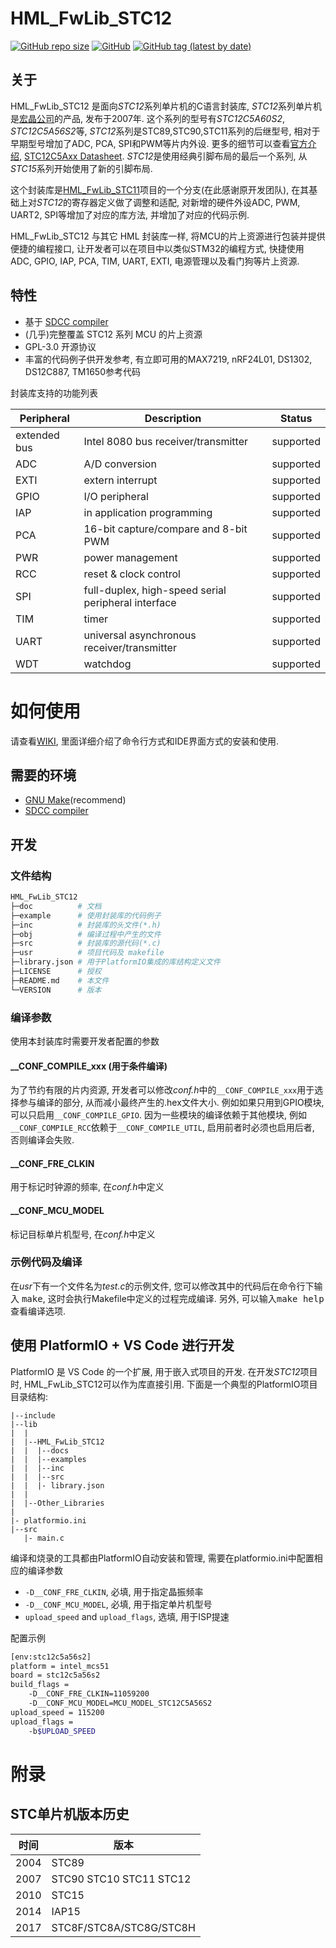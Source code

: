 # HML_FwLib_STC12

[![GitHub repo size](https://img.shields.io/github/repo-size/IOsetting/HML_FwLib_STC12)](https://github.com/IOsetting/HML_FwLib_STC12)
[![GitHub](https://img.shields.io/github/license/IOsetting/HML_FwLib_STC12)](https://github.com/IOsetting/HML_FwLib_STC12/blob/master/LICENSE)
[![GitHub tag (latest by date)](https://img.shields.io/github/v/tag/IOsetting/HML_FwLib_STC12?color=26a69a)](https://github.com/IOsetting/HML_FwLib_STC12/tags)

## 关于

HML_FwLib_STC12 是面向*STC12*系列单片机的C语言封装库, *STC12*系列单片机是[宏晶公司](https://www.stcmcudata.com/)的产品, 发布于2007年. 这个系列的型号有*STC12C5A60S2*, *STC12C5A56S2*等, *STC12*系列是STC89,STC90,STC11系列的后继型号, 相对于早期型号增加了ADC, PCA, SPI和PWM等片内外设. 更多的细节可以查看[官方介绍](http://www.stcmicro.com/stc/stc12c5a32s2.html), [STC12C5Axx Datasheet](http://www.stcmicro.com/datasheet/STC12C5A60S2-en.pdf). *STC12*是使用经典引脚布局的最后一个系列, 从*STC15*系列开始使用了新的引脚布局.

这个封装库是[HML_FwLib_STC11](https://github.com/MCU-ZHISHAN-IoT/HML_FwLib_STC11)项目的一个分支(在此感谢原开发团队), 在其基础上对*STC12*的寄存器定义做了调整和适配, 对新增的硬件外设ADC, PWM, UART2, SPI等增加了对应的库方法, 并增加了对应的代码示例.

HML_FwLib_STC12 与其它 HML 封装库一样, 将MCU的片上资源进行包装并提供便捷的编程接口, 让开发者可以在项目中以类似STM32的编程方式, 快捷使用 ADC, GPIO, IAP, PCA, TIM, UART, EXTI, 电源管理以及看门狗等片上资源.

## 特性

+ 基于 [SDCC compiler](http://sdcc.sourceforge.net/)
+ (几乎)完整覆盖 STC12 系列 MCU 的片上资源
+ GPL-3.0 开源协议
+ 丰富的代码例子供开发参考, 有立即可用的MAX7219, nRF24L01, DS1302, DS12C887, TM1650参考代码

封装库支持的功能列表

| Peripheral | Description | Status |
| --- | --- | --- |
| extended bus | Intel 8080 bus receiver/transmitter | supported |
| ADC  | A/D conversion | supported |
| EXTI | extern interrupt | supported |
| GPIO | I/O peripheral | supported  |
| IAP | in application programming | supported |
| PCA | 16-bit capture/compare and 8-bit PWM | supported |
| PWR | power management | supported |
| RCC | reset & clock control | supported |
| SPI | full-duplex, high-speed serial peripheral interface | supported |
| TIM | timer | supported |
| UART | universal asynchronous receiver/transmitter | supported |
| WDT | watchdog | supported |

# 如何使用

请查看[WIKI](https://github.com/IOsetting/HML_FwLib_STC12/wiki), 里面详细介绍了命令行方式和IDE界面方式的安装和使用.

## 需要的环境

+ [GNU Make](http://www.gnu.org/software/make/manual/make.html)(recommend)
+ [SDCC compiler](http://sdcc.sourceforge.net/)

## 开发

### 文件结构

```bash
HML_FwLib_STC12
├─doc          # 文档
├─example      # 使用封装库的代码例子
├─inc          # 封装库的头文件(*.h)
├─obj          # 编译过程中产生的文件
├─src          # 封装库的源代码(*.c)
├─usr          # 项目代码及 makefile
├─library.json # 用于PlatformIO集成的库结构定义文件
├─LICENSE      # 授权
├─README.md    # 本文件
└─VERSION      # 版本
```

### 编译参数

使用本封装库时需要开发者配置的参数

#### \_\_CONF\_COMPILE\_xxx (用于条件编译)
为了节约有限的片内资源, 开发者可以修改*conf.h*中的`__CONF_COMPILE_xxx`用于选择参与编译的部分, 从而减小最终产生的.hex文件大小. 例如如果只用到GPIO模块, 可以只启用`__CONF_COMPILE_GPIO`. 因为一些模块的编译依赖于其他模块, 例如`__CONF_COMPILE_RCC`依赖于`__CONF_COMPILE_UTIL`, 启用前者时必须也启用后者, 否则编译会失败.
####  \_\_CONF\_FRE\_CLKIN
用于标记时钟源的频率, 在*conf.h*中定义
#### \_\_CONF\_MCU\_MODEL
标记目标单片机型号, 在*conf.h*中定义

### 示例代码及编译

在*usr*下有一个文件名为*test.c*的示例文件, 您可以修改其中的代码后在命令行下输入 <kbd>make</kbd>, 这时会执行Makefile中定义的过程完成编译. 另外, 可以输入<kbd>make help</kbd>查看编译选项.

## 使用 PlatformIO + VS Code 进行开发

PlatformIO 是 VS Code 的一个扩展, 用于嵌入式项目的开发. 在开发*STC12*项目时, HML_FwLib_STC12可以作为库直接引用. 下面是一个典型的PlatformIO项目目录结构:
```
|--include
|--lib
|  |
|  |--HML_FwLib_STC12
|  |  |--docs
|  |  |--examples
|  |  |--inc
|  |  |--src
|  |  |- library.json
|  |
|  |--Other_Libraries
|
|- platformio.ini
|--src
   |- main.c
```
编译和烧录的工具都由PlatformIO自动安装和管理, 需要在platformio.ini中配置相应的编译参数
* `-D__CONF_FRE_CLKIN`, 必填, 用于指定晶振频率
* `-D__CONF_MCU_MODEL`, 必填, 用于指定单片机型号
* `upload_speed` and `upload_flags`, 选填, 用于ISP提速

配置示例
```bash
[env:stc12c5a56s2]
platform = intel_mcs51
board = stc12c5a56s2
build_flags =
    -D__CONF_FRE_CLKIN=11059200
    -D__CONF_MCU_MODEL=MCU_MODEL_STC12C5A56S2
upload_speed = 115200
upload_flags =
    -b$UPLOAD_SPEED
```

# 附录

## STC单片机版本历史

| 时间  | 版本                     |
| ---- | -----------------       |
| 2004 | STC89                   |
| 2007 | STC90 STC10 STC11 STC12 |
| 2010 | STC15                   |
| 2014 | IAP15                   |
| 2017 | STC8F/STC8A/STC8G/STC8H |

